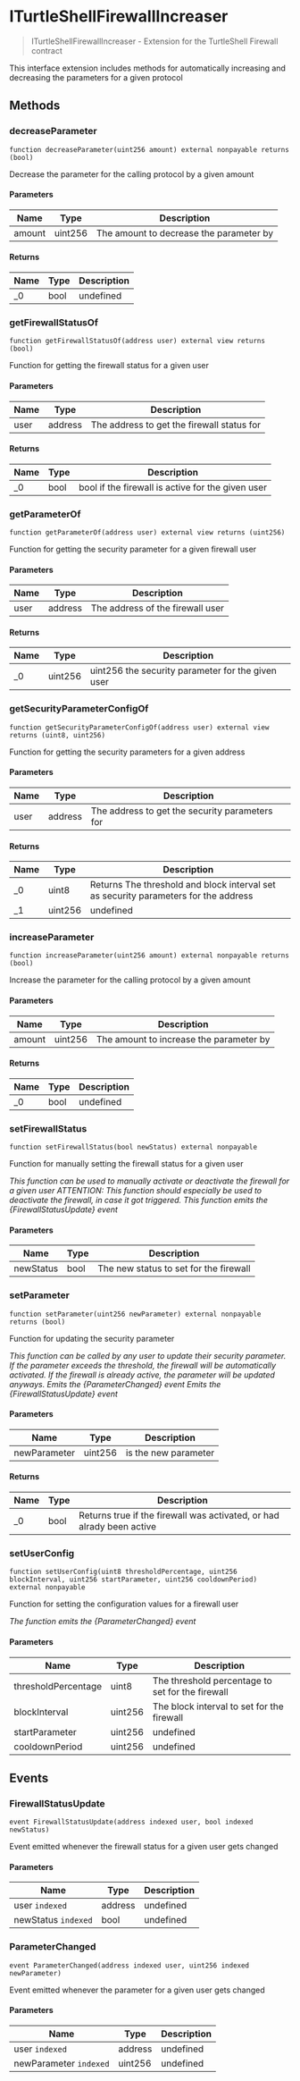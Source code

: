 # ITurtleShellFirewallIncreaser



> ITurtleShellFirewallIncreaser - Extension for the TurtleShell Firewall contract

This interface extension includes methods for automatically increasing and decreasing the parameters for a given protocol



## Methods

### decreaseParameter

```solidity
function decreaseParameter(uint256 amount) external nonpayable returns (bool)
```

Decrease the parameter for the calling protocol by a given amount



#### Parameters

| Name | Type | Description |
|---|---|---|
| amount | uint256 | The amount to decrease the parameter by |

#### Returns

| Name | Type | Description |
|---|---|---|
| _0 | bool | undefined |

### getFirewallStatusOf

```solidity
function getFirewallStatusOf(address user) external view returns (bool)
```

Function for getting the firewall status for a given user



#### Parameters

| Name | Type | Description |
|---|---|---|
| user | address | The address to get the firewall status for |

#### Returns

| Name | Type | Description |
|---|---|---|
| _0 | bool | bool if the firewall is active for the given user |

### getParameterOf

```solidity
function getParameterOf(address user) external view returns (uint256)
```

Function for getting the security parameter for a given firewall user



#### Parameters

| Name | Type | Description |
|---|---|---|
| user | address | The address of the firewall user |

#### Returns

| Name | Type | Description |
|---|---|---|
| _0 | uint256 | uint256 the security parameter for the given user |

### getSecurityParameterConfigOf

```solidity
function getSecurityParameterConfigOf(address user) external view returns (uint8, uint256)
```

Function for getting the security parameters for a given address



#### Parameters

| Name | Type | Description |
|---|---|---|
| user | address | The address to get the security parameters for |

#### Returns

| Name | Type | Description |
|---|---|---|
| _0 | uint8 | Returns The threshold and block interval set as security parameters for the address |
| _1 | uint256 | undefined |

### increaseParameter

```solidity
function increaseParameter(uint256 amount) external nonpayable returns (bool)
```

Increase the parameter for the calling protocol by a given amount



#### Parameters

| Name | Type | Description |
|---|---|---|
| amount | uint256 | The amount to increase the parameter by |

#### Returns

| Name | Type | Description |
|---|---|---|
| _0 | bool | undefined |

### setFirewallStatus

```solidity
function setFirewallStatus(bool newStatus) external nonpayable
```

Function for manually setting the firewall status for a given user

*This function can be used to manually activate or deactivate the firewall for a given user ATTENTION: This function should especially be used to deactivate the firewall, in case it got triggered. This function emits the {FirewallStatusUpdate} event*

#### Parameters

| Name | Type | Description |
|---|---|---|
| newStatus | bool | The new status to set for the firewall |

### setParameter

```solidity
function setParameter(uint256 newParameter) external nonpayable returns (bool)
```

Function for updating the security parameter

*This function can be called by any user to update their security parameter. If the parameter exceeds the threshold, the firewall will be automatically activated. If the firewall is already active, the parameter will be updated anyways. Emits the {ParameterChanged} event Emits the {FirewallStatusUpdate} event*

#### Parameters

| Name | Type | Description |
|---|---|---|
| newParameter | uint256 | is the new parameter |

#### Returns

| Name | Type | Description |
|---|---|---|
| _0 | bool | Returns true if the firewall was activated, or had alrady been active |

### setUserConfig

```solidity
function setUserConfig(uint8 thresholdPercentage, uint256 blockInterval, uint256 startParameter, uint256 cooldownPeriod) external nonpayable
```

Function for setting the configuration values for a firewall user

*The function emits the {ParameterChanged} event*

#### Parameters

| Name | Type | Description |
|---|---|---|
| thresholdPercentage | uint8 | The threshold percentage to set for the firewall |
| blockInterval | uint256 | The block interval to set for the firewall |
| startParameter | uint256 | undefined |
| cooldownPeriod | uint256 | undefined |



## Events

### FirewallStatusUpdate

```solidity
event FirewallStatusUpdate(address indexed user, bool indexed newStatus)
```

Event emitted whenever the firewall status for a given user gets changed



#### Parameters

| Name | Type | Description |
|---|---|---|
| user `indexed` | address | undefined |
| newStatus `indexed` | bool | undefined |

### ParameterChanged

```solidity
event ParameterChanged(address indexed user, uint256 indexed newParameter)
```

Event emitted whenever the parameter for a given user gets changed



#### Parameters

| Name | Type | Description |
|---|---|---|
| user `indexed` | address | undefined |
| newParameter `indexed` | uint256 | undefined |



